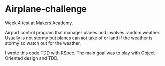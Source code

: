 Airplane-challenge
=================

Week 4 test at Makers Academy.

Airport control program that manages planes and involves random weather. Usually is not stormy but planes can not take of or land if the weather is stormy so watch out for the weather.

I wrote this code TDD with RSpec. The main goal was to play with Object Oriented design and TDD.

